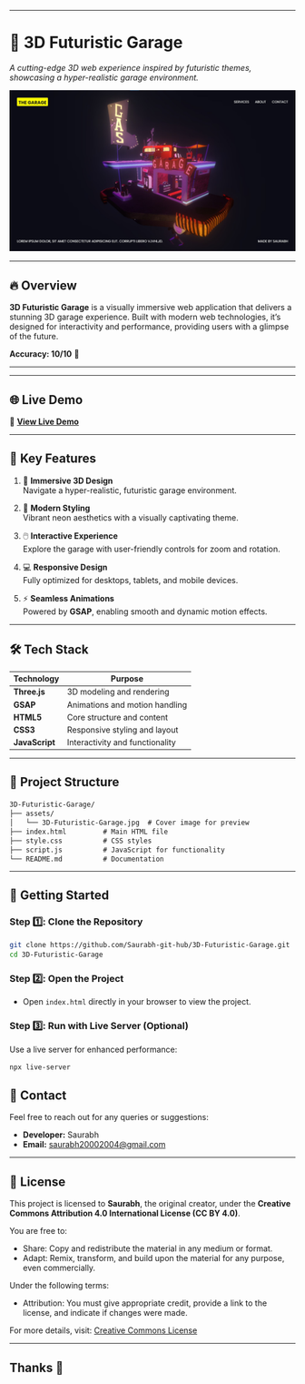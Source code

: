 
---

# 🚀 **3D Futuristic Garage**  

_A cutting-edge 3D web experience inspired by futuristic themes, showcasing a hyper-realistic garage environment._  

![3D Futuristic Garage](./assets/3D-Futuristic-Garage.jpg)  

---

## 🔥 **Overview**  

**3D Futuristic Garage** is a visually immersive web application that delivers a stunning 3D garage experience. Built with modern web technologies, it’s designed for interactivity and performance, providing users with a glimpse of the future.  

**Accuracy: 10/10** 💯  

---
---

## 🌐 **Live Demo**  

🚀 **[View Live Demo](https://saurabh-git-hub.github.io/3D-Futuristic-Garage/)**  
 

---

## 🎯 **Key Features**  

1. 🌌 **Immersive 3D Design**  
   Navigate a hyper-realistic, futuristic garage environment.  

2. 🎨 **Modern Styling**  
   Vibrant neon aesthetics with a visually captivating theme.  

3. 🖱️ **Interactive Experience**  
   Explore the garage with user-friendly controls for zoom and rotation.  

4. 💻 **Responsive Design**  
   Fully optimized for desktops, tablets, and mobile devices.  

5. ⚡ **Seamless Animations**  
   Powered by **GSAP**, enabling smooth and dynamic motion effects.  

---

## 🛠️ **Tech Stack**  

| Technology   | Purpose                          |  
|--------------|----------------------------------|  
| **Three.js** | 3D modeling and rendering        |  
| **GSAP**     | Animations and motion handling   |  
| **HTML5**    | Core structure and content       |  
| **CSS3**     | Responsive styling and layout    |  
| **JavaScript** | Interactivity and functionality |  

---

## 📂 **Project Structure**  

```
3D-Futuristic-Garage/
├── assets/
│   └── 3D-Futuristic-Garage.jpg  # Cover image for preview
├── index.html         # Main HTML file
├── style.css          # CSS styles
├── script.js          # JavaScript for functionality
└── README.md          # Documentation
```

---

## 🚀 **Getting Started**  

### Step 1️⃣: Clone the Repository  
```bash  
git clone https://github.com/Saurabh-git-hub/3D-Futuristic-Garage.git  
cd 3D-Futuristic-Garage  
```  

### Step 2️⃣: Open the Project  
- Open `index.html` directly in your browser to view the project.  

### Step 3️⃣: Run with Live Server (Optional)  
Use a live server for enhanced performance:  
```bash  
npx live-server  
```
## 📧 **Contact**  

Feel free to reach out for any queries or suggestions:  
- **Developer:** Saurabh  
- **Email:** saurabh20002004@gmail.com  

---

## 📝 **License**

This project is licensed to **Saurabh**, the original creator, under the **Creative Commons Attribution 4.0 International License (CC BY 4.0)**.  

You are free to:
- Share: Copy and redistribute the material in any medium or format.
- Adapt: Remix, transform, and build upon the material for any purpose, even commercially.  

Under the following terms:
- Attribution: You must give appropriate credit, provide a link to the license, and indicate if changes were made.  

For more details, visit: [Creative Commons License](https://creativecommons.org/licenses/by/4.0/)  

---
Thanks 🙂
---
